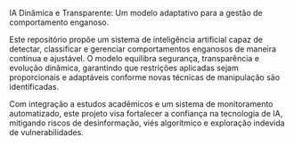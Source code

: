 IA Dinâmica e Transparente: Um modelo adaptativo para a gestão de comportamento enganoso.

Este repositório propõe um sistema de inteligência artificial capaz de detectar, classificar e gerenciar comportamentos enganosos de maneira contínua e ajustável. O modelo equilibra segurança, transparência e evolução dinâmica, garantindo que restrições aplicadas sejam proporcionais e adaptáveis conforme novas técnicas de manipulação são identificadas.

Com integração a estudos acadêmicos e um sistema de monitoramento automatizado, este projeto visa fortalecer a confiança na tecnologia de IA, mitigando riscos de desinformação, viés algorítmico e exploração indevida de vulnerabilidades.
